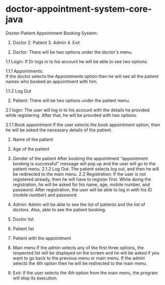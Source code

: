 # doctor-appointment-system-core-java

Doctor-Patient Appointment Booking System:
1. Doctor 	2. Patient 	3. Admin 	4. Exit 

1. Doctor: 
There will be two options under the doctor's menu. 

1.1 Login: If Dr logs in to his account he will be able to see two options. 

1.1.1 Appointments:  
  If the doctor selects the Appointments option then he will see all the patient names who booked an appointment with him. 

1.1.2 Log Out 

2. Patient: 
There will be two options under the patient menu. 

2.1 login: 
The user will log in to his account with the details he provided while registering. After that, he will be provided with two options. 

2.1.1 Book appointment 
  If the user selects the book appointment option, then he will be asked the necessary details of the patient. 
  1. Name of the patient 
  2. Age of the patient 
  3. Gender of the patient 
	After booking the appointment “appointment booking is successful" message will pop up and the user will go to the patient menu.
  2.1.2 Log Out: The patient selects log out, and then he will be redirected to the main menu.
  2.2 Registration:
	If the user is not registered already, then he will have to register first. While doing the registration, he will be asked for his name, age, mobile number, and password. After registration, the user will be able to log in with his ID (mobile number) and password.
 
3. Admin: 
	Admin will be able to see the list of patients and the list of doctors. Also, able to see the patient booking. 
1. Doctor list 
2. Patient list 
3. Patient with the appointment 
4. Main menu 
	If the admin selects any of the first three options, the respected list will be displayed on the screen and he will be asked if you want to go back to the previous menu or main menu. If the admin selects the 4th option then he will be redirected to the main menu. 

4. Exit: 
If the user selects the 4th option from the main menu, the program will stop its execution.
